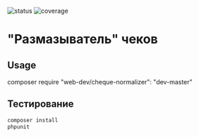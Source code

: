 ![status](https://gitlab.petcorp.ru/web/cheque-normalizer/badges/master/pipeline.svg)
![coverage](https://gitlab.petcorp.ru/web/cheque-normalizer/badges/master/coverage.svg?job=unit-tests)

# "Размазыватель" чеков

## Usage

composer require "web-dev/cheque-normalizer": "dev-master"

## Тестирование

```sh
composer install
phpunit
```
